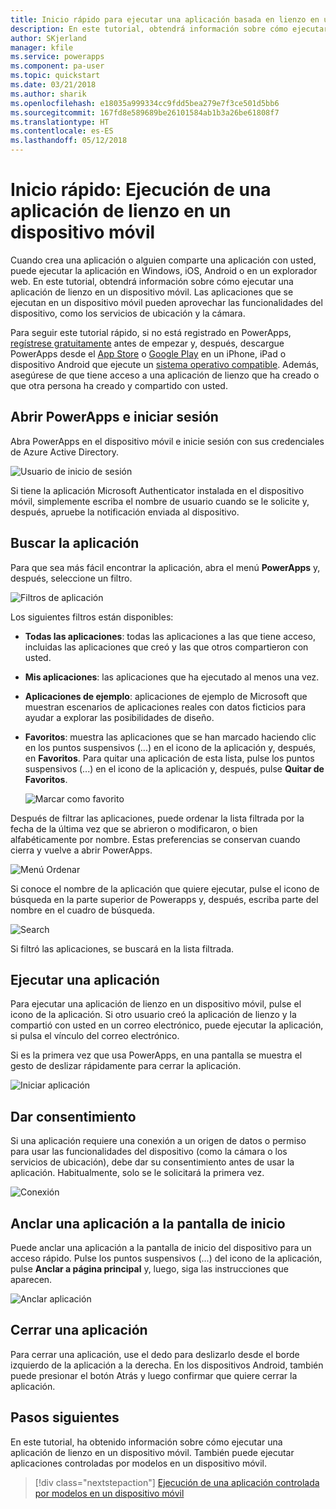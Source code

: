 ```yaml
---
title: Inicio rápido para ejecutar una aplicación basada en lienzo en un dispositivo móvil | Microsoft Docs
description: En este tutorial, obtendrá información sobre cómo ejecutar una aplicación de lienzo en un dispositivo móvil.
author: SKjerland
manager: kfile
ms.service: powerapps
ms.component: pa-user
ms.topic: quickstart
ms.date: 03/21/2018
ms.author: sharik
ms.openlocfilehash: e18035a999334cc9fdd5bea279e7f3ce501d5bb6
ms.sourcegitcommit: 167fd8e589689be26101584ab1b3a26be61808f7
ms.translationtype: HT
ms.contentlocale: es-ES
ms.lasthandoff: 05/12/2018
---
```

# <a name="quickstart-run-a-canvas-app-on-a-mobile-device"></a>Inicio rápido: Ejecución de una aplicación de lienzo en un dispositivo móvil
Cuando crea una aplicación o alguien comparte una aplicación con usted, puede ejecutar la aplicación en Windows, iOS, Android o en un explorador web. En este tutorial, obtendrá información sobre cómo ejecutar una aplicación de lienzo en un dispositivo móvil. Las aplicaciones que se ejecutan en un dispositivo móvil pueden aprovechar las funcionalidades del dispositivo, como los servicios de ubicación y la cámara.

Para seguir este tutorial rápido, si no está registrado en PowerApps, [regístrese gratuitamente](https://web.powerapps.com/signup?redirect=marketing&email=) antes de empezar y, después, descargue PowerApps desde el [App Store](https://itunes.apple.com/app/powerapps/id1047318566?mt=8) o [Google Play](https://play.google.com/store/apps/details?id=com.microsoft.msapps) en un iPhone, iPad o dispositivo Android que ejecute un [sistema operativo compatible](../maker/canvas-apps/limits-and-config.md). Además, asegúrese de que tiene acceso a una aplicación de lienzo que ha creado o que otra persona ha creado y compartido con usted.

## <a name="open-powerapps-and-sign-in"></a>Abrir PowerApps e iniciar sesión
Abra PowerApps en el dispositivo móvil e inicie sesión con sus credenciales de Azure Active Directory.

![Usuario de inicio de sesión](./media/run-app-client/run-client-login.png)

Si tiene la aplicación Microsoft Authenticator instalada en el dispositivo móvil, simplemente escriba el nombre de usuario cuando se le solicite y, después, apruebe la notificación enviada al dispositivo.

## <a name="find-the-app"></a>Buscar la aplicación
Para que sea más fácil encontrar la aplicación, abra el menú **PowerApps** y, después, seleccione un filtro.

![Filtros de aplicación](./media/run-app-client/filter-menu.png)

Los siguientes filtros están disponibles:

* **Todas las aplicaciones**: todas las aplicaciones a las que tiene acceso, incluidas las aplicaciones que creó y las que otros compartieron con usted.

* **Mis aplicaciones**: las aplicaciones que ha ejecutado al menos una vez.

* **Aplicaciones de ejemplo**: aplicaciones de ejemplo de Microsoft que muestran escenarios de aplicaciones reales con datos ficticios para ayudar a explorar las posibilidades de diseño.

* **Favoritos**: muestra las aplicaciones que se han marcado haciendo clic en los puntos suspensivos (...) en el icono de la aplicación y, después, en **Favoritos**. Para quitar una aplicación de esta lista, pulse los puntos suspensivos (...) en el icono de la aplicación y, después, pulse **Quitar de Favoritos**.

    ![Marcar como favorito](./media/run-app-client/favorite.png)

Después de filtrar las aplicaciones, puede ordenar la lista filtrada por la fecha de la última vez que se abrieron o modificaron, o bien alfabéticamente por nombre. Estas preferencias se conservan cuando cierra y vuelve a abrir PowerApps.

![Menú Ordenar](./media/run-app-client/sort-menu.png)

Si conoce el nombre de la aplicación que quiere ejecutar, pulse el icono de búsqueda en la parte superior de Powerapps y, después, escriba parte del nombre en el cuadro de búsqueda.

![Search](./media/run-app-client/search.png)

Si filtró las aplicaciones, se buscará en la lista filtrada.

## <a name="run-an-app"></a>Ejecutar una aplicación
Para ejecutar una aplicación de lienzo en un dispositivo móvil, pulse el icono de la aplicación. Si otro usuario creó la aplicación de lienzo y la compartió con usted en un correo electrónico, puede ejecutar la aplicación, si pulsa el vínculo del correo electrónico.

Si es la primera vez que usa PowerApps, en una pantalla se muestra el gesto de deslizar rápidamente para cerrar la aplicación.

![Iniciar aplicación](./media/run-app-client/run-client-app.png)

## <a name="give-consent"></a>Dar consentimiento
Si una aplicación requiere una conexión a un origen de datos o permiso para usar las funcionalidades del dispositivo (como la cámara o los servicios de ubicación), debe dar su consentimiento antes de usar la aplicación. Habitualmente, solo se le solicitará la primera vez.

![Conexión](./media/run-app-client/app-connection.png)

## <a name="pin-an-app-to-the-home-screen"></a>Anclar una aplicación a la pantalla de inicio
Puede anclar una aplicación a la pantalla de inicio del dispositivo para un acceso rápido. Pulse los puntos suspensivos (...) del icono de la aplicación, pulse **Anclar a página principal** y, luego, siga las instrucciones que aparecen.

![Anclar aplicación](./media/run-app-client/run-client-pin.png)

## <a name="close-an-app"></a>Cerrar una aplicación
Para cerrar una aplicación, use el dedo para deslizarlo desde el borde izquierdo de la aplicación a la derecha. En los dispositivos Android, también puede presionar el botón Atrás y luego confirmar que quiere cerrar la aplicación.

## <a name="next-steps"></a>Pasos siguientes
En este tutorial, ha obtenido información sobre cómo ejecutar una aplicación de lienzo en un dispositivo móvil. También puede ejecutar aplicaciones controladas por modelos en un dispositivo móvil.

> [!div class="nextstepaction"]
> [Ejecución de una aplicación controlada por modelos en un dispositivo móvil](run-app-client-model-driven.md)
